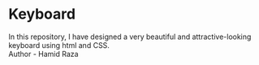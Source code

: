 # Keyboard
In this repository, I have designed a very beautiful and attractive-looking keyboard using html and CSS.
<br>
Author - Hamid Raza

